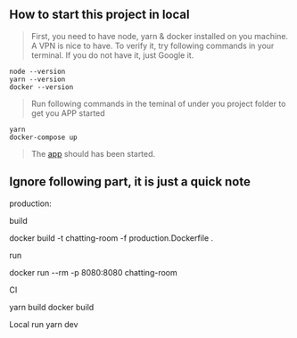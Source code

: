 ## How to start this project in local
> First, you need to have node, yarn & docker installed on you machine. A VPN is nice to have. To verify it, try following commands in your terminal. If you do not have it, just Google it.

    node --version
    yarn --version
    docker --version

> Run following commands in the teminal of under you project folder to get you APP started

    yarn
    docker-compose up

> The [app](http://localhost:8080/health) should has been started.

## Ignore following part, it is just a quick note
production:

build

docker build -t chatting-room -f production.Dockerfile .

run

docker run --rm -p 8080:8080 chatting-room

CI

yarn build
docker build

Local 
run yarn dev

